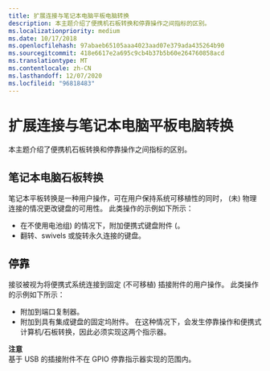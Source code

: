 ```yaml
---
title: 扩展连接与笔记本电脑平板电脑转换
description: 本主题介绍了便携机石板转换和停靠操作之间指标的区别。
ms.localizationpriority: medium
ms.date: 10/17/2018
ms.openlocfilehash: 97abaeb65105aaa4023aad07e379ada435264b90
ms.sourcegitcommit: 418e6617e2a695c9cb4b37b5b60e264760858acd
ms.translationtype: MT
ms.contentlocale: zh-CN
ms.lasthandoff: 12/07/2020
ms.locfileid: "96818483"
---
```

# <a name="docking-versus-laptop-slate-conversion"></a>扩展连接与笔记本电脑平板电脑转换


本主题介绍了便携机石板转换和停靠操作之间指标的区别。

## <a name="span-idlaptop_slate_conversionspanspan-idlaptop_slate_conversionspanspan-idlaptop_slate_conversionspanlaptop-slate-conversion"></a><span id="Laptop_slate_conversion"></span><span id="laptop_slate_conversion"></span><span id="LAPTOP_SLATE_CONVERSION"></span>笔记本电脑石板转换


笔记本平板转换是一种用户操作，可在用户保持系统可移植性的同时， (未) 物理连接的情况更改键盘的可用性。 此类操作的示例如下所示：

-   在不使用电池组) 的情况下，附加便携式键盘附件 (。
-   翻转、swivels 或旋转永久连接的键盘。

## <a name="span-iddockingspanspan-iddockingspanspan-iddockingspandocking"></a><span id="Docking"></span><span id="docking"></span><span id="DOCKING"></span>停靠


接驳被视为将便携式系统连接到固定 (不可移植) 插接附件的用户操作。 此类操作的示例如下所示：

-   附加到端口复制器。
-   附加到具有集成键盘的固定坞附件。 在这种情况下，会发生停靠操作和便携式计算机/石板转换，因此必须实现这两个指示器。

**注意**  
基于 USB 的插接附件不在 GPIO 停靠指示器实现的范围内。

 

 

 




